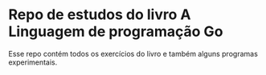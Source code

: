 # Repo de estudos do livro A Linguagem de programação Go

Esse repo contém todos os exercícios do livro e também alguns programas experimentais.